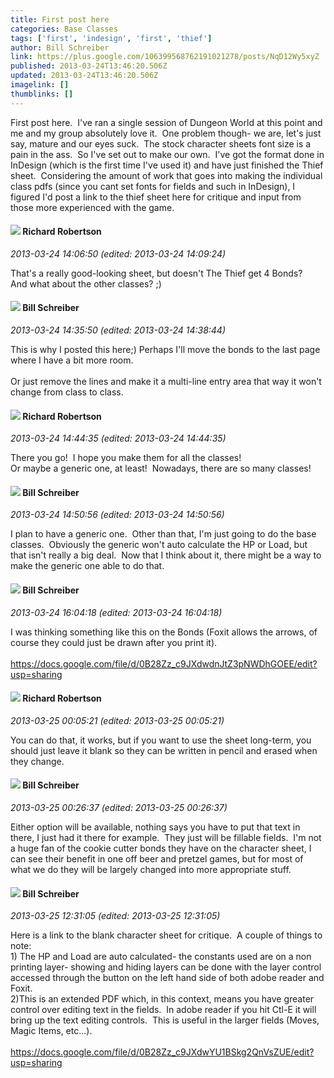 ```yaml
---
title: First post here
categories: Base Classes
tags: ['first', 'indesign', 'first', 'thief']
author: Bill Schreiber
link: https://plus.google.com/106399568762191021278/posts/NqD12Wy5xyZ
published: 2013-03-24T13:46:20.506Z
updated: 2013-03-24T13:46:20.506Z
imagelink: []
thumblinks: []
---
```


First post here.  I&#39;ve ran a single session of Dungeon World at this point and me and my group absolutely love it.  One problem though- we are, let&#39;s just say, mature and our eyes suck.  The stock character sheets font size is a pain in the ass.  So I&#39;ve set out to make our own.  I&#39;ve got the format done in InDesign (which is the first time I&#39;ve used it) and have just finished the Thief sheet.  Considering the amount of work that goes into making the individual class pdfs (since you cant set fonts for fields and such in InDesign), I figured I&#39;d post a link to the thief sheet here for critique and input from those more experienced with the game.
<div id='comment z12ajpuq0mbfwhko204cdz5hgkq1ttghcqg0k'>
  <h4><img src='{{site.baseurl}}//images/avatars/108034461092234678612_photo.jpg'> Richard Robertson</h4>
      <p><cite>2013-03-24 14:06:50 (edited: 2013-03-24 14:09:24)</cite></p>
        <p>That&#39;s a really good-looking sheet, but doesn&#39;t The Thief get 4 Bonds?  <br />And what about the other classes? ;)</p>
</div>
        

<div id='comment z12ajpuq0mbfwhko204cdz5hgkq1ttghcqg0k'>
  <h4><img src='{{site.baseurl}}//images/avatars/106399568762191021278_photo.jpg'> Bill Schreiber</h4>
      <p><cite>2013-03-24 14:35:50 (edited: 2013-03-24 14:38:44)</cite></p>
        <p>This is why I posted this here;) Perhaps I&#39;ll move the bonds to the last page where I have a bit more room.<br /><br />Or just remove the lines and make it a multi-line entry area that way it won&#39;t change from class to class.</p>
</div>
        

<div id='comment z12ajpuq0mbfwhko204cdz5hgkq1ttghcqg0k'>
  <h4><img src='{{site.baseurl}}//images/avatars/108034461092234678612_photo.jpg'> Richard Robertson</h4>
      <p><cite>2013-03-24 14:44:35 (edited: 2013-03-24 14:44:35)</cite></p>
        <p>There you go!  I hope you make them for all the classes!<br />Or maybe a generic one, at least!  Nowadays, there are so many classes!</p>
</div>
        

<div id='comment z12ajpuq0mbfwhko204cdz5hgkq1ttghcqg0k'>
  <h4><img src='{{site.baseurl}}//images/avatars/106399568762191021278_photo.jpg'> Bill Schreiber</h4>
      <p><cite>2013-03-24 14:50:56 (edited: 2013-03-24 14:50:56)</cite></p>
        <p>I plan to have a generic one.  Other than that, I&#39;m just going to do the base classes.  Obviously the generic won&#39;t auto calculate the HP or Load, but that isn&#39;t really a big deal.  Now that I think about it, there might be a way to make the generic one able to do that.</p>
</div>
        

<div id='comment z12ajpuq0mbfwhko204cdz5hgkq1ttghcqg0k'>
  <h4><img src='{{site.baseurl}}//images/avatars/106399568762191021278_photo.jpg'> Bill Schreiber</h4>
      <p><cite>2013-03-24 16:04:18 (edited: 2013-03-24 16:04:18)</cite></p>
        <p>I was thinking something like this on the Bonds (Foxit allows the arrows, of course they could just be drawn after you print it).<br /><br /><a href="https://docs.google.com/file/d/0B28Zz_c9JXdwdnJtZ3pNWDhGOEE/edit?usp=sharing" class="ot-anchor">https://docs.google.com/file/d/0B28Zz_c9JXdwdnJtZ3pNWDhGOEE/edit?usp=sharing</a></p>
</div>
        

<div id='comment z12ajpuq0mbfwhko204cdz5hgkq1ttghcqg0k'>
  <h4><img src='{{site.baseurl}}//images/avatars/108034461092234678612_photo.jpg'> Richard Robertson</h4>
      <p><cite>2013-03-25 00:05:21 (edited: 2013-03-25 00:05:21)</cite></p>
        <p>You can do that, it works, but if you want to use the sheet long-term, you should just leave it blank so they can be written in pencil and erased when they change.</p>
</div>
        

<div id='comment z12ajpuq0mbfwhko204cdz5hgkq1ttghcqg0k'>
  <h4><img src='{{site.baseurl}}//images/avatars/106399568762191021278_photo.jpg'> Bill Schreiber</h4>
      <p><cite>2013-03-25 00:26:37 (edited: 2013-03-25 00:26:37)</cite></p>
        <p>Either option will be available, nothing says you have to put that text in there, I just had it there for example.  They just will be fillable fields.  I&#39;m not a huge fan of the cookie cutter bonds they have on the character sheet, I can see their benefit in one off beer and pretzel games, but for most of what we do they will be largely changed into more appropriate stuff.</p>
</div>
        

<div id='comment z12ajpuq0mbfwhko204cdz5hgkq1ttghcqg0k'>
  <h4><img src='{{site.baseurl}}//images/avatars/106399568762191021278_photo.jpg'> Bill Schreiber</h4>
      <p><cite>2013-03-25 12:31:05 (edited: 2013-03-25 12:31:05)</cite></p>
        <p>Here is a link to the blank character sheet for critique.  A couple of things to note:<br />1) The HP and Load are auto calculated- the constants used are on a non printing layer- showing and hiding layers can be done with the layer control accessed through the button on the left hand side of both adobe reader and Foxit.<br />2)This is an extended PDF which, in this context, means you have greater control over editing text in the fields.  In adobe reader if you hit Ctl-E it will bring up the text editing controls.  This is useful in the larger fields (Moves, Magic Items, etc...).<br /><br /><a href="https://docs.google.com/file/d/0B28Zz_c9JXdwYU1BSkg2QnVsZUE/edit?usp=sharing" class="ot-anchor">https://docs.google.com/file/d/0B28Zz_c9JXdwYU1BSkg2QnVsZUE/edit?usp=sharing</a></p>
</div>
        